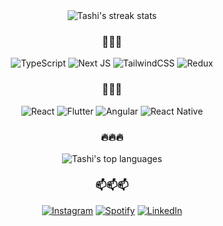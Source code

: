 <div align="center">
  <img align="top" src="https://github-readme-streak-stats.herokuapp.com/?user=tashi-iu&theme=tokyonight" alt="Tashi's streak stats"/>
  
  ### 💜💜💜
  ![TypeScript](https://img.shields.io/badge/typescript-%23007ACC.svg?style=for-the-badge&logo=typescript&logoColor=white)
  ![Next JS](https://img.shields.io/badge/Next-black?style=for-the-badge&logo=next.js&logoColor=white)
  ![TailwindCSS](https://img.shields.io/badge/tailwindcss-%2338B2AC.svg?style=for-the-badge&logo=tailwind-css&logoColor=white)
  ![Redux](https://img.shields.io/badge/redux-%23593d88.svg?style=for-the-badge&logo=redux&logoColor=white)
  
  ### 💪💪💪 
  ![React](https://img.shields.io/badge/react-%2320232a.svg?style=for-the-badge&logo=react&logoColor=%2361DAFB) 
  ![Flutter](https://img.shields.io/badge/Flutter-%2302569B.svg?style=for-the-badge&logo=Flutter&logoColor=white)
  ![Angular](https://img.shields.io/badge/angular-%23DD0031.svg?style=for-the-badge&logo=angular&logoColor=white) 
  ![React Native](https://img.shields.io/badge/react_native-%2320232a.svg?style=for-the-badge&logo=react&logoColor=%2361DAFB)  
  
  ### 🔥🔥🔥
  <img align="top" src="https://github-readme-stats.vercel.app/api/top-langs/?username=tashi-iu&theme=tokyonight" alt="Tashi's top languages">
  
  ### 📫📫📫
  <a href="https://www.instagram.com/tashi_ori/" target="_blank"><img src="https://img.shields.io/badge/Instagram-%23E4405F.svg?&style=flat-square&logo=instagram&logoColor=white" alt="Instagram"></a>
  <a href="https://open.spotify.com/playlist/1U1B6QAkJZXl5IV6DSjjxF" target="_blank"><img src="https://img.shields.io/badge/Spotify-%231ED760.svg?&style=flat-square&logo=spotify&logoColor=white" alt="Spotify"></a>
  <a href="https://www.linkedin.com/in/tashi-dakpa-4b7385122/" target="_blank"><img src="https://img.shields.io/badge/LinkedIn-%230077B5.svg?&style=flat-square&logo=linkedin&logoColor=white" alt="LinkedIn"></a>
</div>





